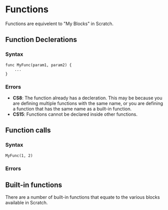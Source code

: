 # Functions
Functions are equivelent to "My Blocks" in Scratch.

## Function Declerations

### Syntax
```
func MyFunc(param1, param2) {
    ...
}
```

### Errors
- **CS8**: The function already has a decleration. This may be because you are defining multiple functions with the same name, or you are defining a function that has the same name as a built-in function.
- **CS15**: Functions cannot be declared inside other functions.


## Function calls

### Syntax
```
MyFunc(1, 2)
```

### Errors


## Built-in functions
There are a number of built-in functions that equate to the various blocks available in Scratch.